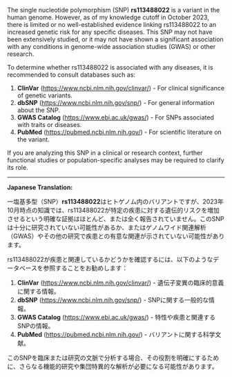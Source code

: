The single nucleotide polymorphism (SNP) **rs113488022** is a variant in the human genome. However, as of my knowledge cutoff in October 2023, there is limited or no well-established evidence linking rs113488022 to an increased genetic risk for any specific diseases. This SNP may not have been extensively studied, or it may not have shown a significant association with any conditions in genome-wide association studies (GWAS) or other research.

To determine whether rs113488022 is associated with any diseases, it is recommended to consult databases such as:

1. **ClinVar** (https://www.ncbi.nlm.nih.gov/clinvar/) - For clinical significance of genetic variants.
2. **dbSNP** (https://www.ncbi.nlm.nih.gov/snp/) - For general information about the SNP.
3. **GWAS Catalog** (https://www.ebi.ac.uk/gwas/) - For SNPs associated with traits or diseases.
4. **PubMed** (https://pubmed.ncbi.nlm.nih.gov/) - For scientific literature on the variant.

If you are analyzing this SNP in a clinical or research context, further functional studies or population-specific analyses may be required to clarify its role.

---

**Japanese Translation:**

一塩基多型（SNP）**rs113488022**はヒトゲノム内のバリアントですが、2023年10月時点の知識では、rs113488022が特定の疾患に対する遺伝的リスクを増加させるという明確な証拠はほとんど、または全く報告されていません。このSNPは十分に研究されていない可能性があるか、またはゲノムワイド関連解析（GWAS）やその他の研究で疾患との有意な関連が示されていない可能性があります。

rs113488022が疾患と関連しているかどうかを確認するには、以下のようなデータベースを参照することをお勧めします：

1. **ClinVar** (https://www.ncbi.nlm.nih.gov/clinvar/) - 遺伝子変異の臨床的意義に関する情報。
2. **dbSNP** (https://www.ncbi.nlm.nih.gov/snp/) - SNPに関する一般的な情報。
3. **GWAS Catalog** (https://www.ebi.ac.uk/gwas/) - 特性や疾患と関連するSNPの情報。
4. **PubMed** (https://pubmed.ncbi.nlm.nih.gov/) - バリアントに関する科学文献。

このSNPを臨床または研究の文脈で分析する場合、その役割を明確にするために、さらなる機能的研究や集団特異的な解析が必要になる可能性があります。